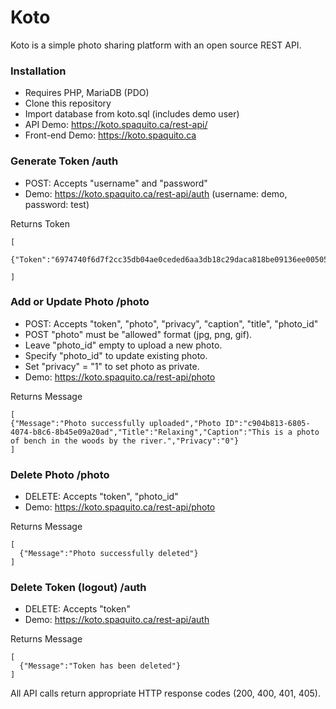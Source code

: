 # Koto
Koto is a simple photo sharing platform with an open source REST API.

### Installation
* Requires PHP, MariaDB (PDO)
* Clone this repository
* Import database from koto.sql (includes demo user)
* API Demo: https://koto.spaquito.ca/rest-api/
* Front-end Demo: https://koto.spaquito.ca

### Generate Token /auth
* POST: Accepts "username" and "password"
* Demo: https://koto.spaquito.ca/rest-api/auth (username: demo, password: test)

Returns Token
````
[
  {"Token":"6974740f6d7f2cc35db04ae0ceded6aa3db18c29daca818be09136ee005050b7de5796559199e3478f560ee2c0365104395b8b6957884740c50077ef4ec9b9fa"}
  
]
````

### Add or Update Photo /photo
* POST: Accepts "token", "photo", "privacy", "caption", "title", "photo_id"
* POST "photo" must be "allowed" format (jpg, png, gif).
* Leave "photo_id" empty to upload a new photo.
* Specify "photo_id" to update existing photo.
* Set "privacy" = "1" to set photo as private.
* Demo: https://koto.spaquito.ca/rest-api/photo

Returns Message
````
[
{"Message":"Photo successfully uploaded","Photo ID":"c904b813-6805-4074-b8c6-8b45e09a20ad","Title":"Relaxing","Caption":"This is a photo of bench in the woods by the river.","Privacy":"0"}  
]
````

### Delete Photo /photo
* DELETE: Accepts "token", "photo_id"
* Demo: https://koto.spaquito.ca/rest-api/photo

Returns Message
````
[
  {"Message":"Photo successfully deleted"}
]
````

### Delete Token (logout) /auth
* DELETE: Accepts "token"
* Demo: https://koto.spaquito.ca/rest-api/auth

Returns Message
````
[
  {"Message":"Token has been deleted"}
]
````

All API calls return appropriate HTTP response codes (200, 400, 401, 405).
